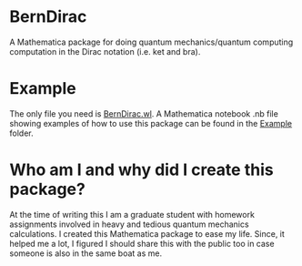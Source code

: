 # BernDirac
A Mathematica package for doing quantum mechanics/quantum computing computation in the Dirac notation (i.e. ket and bra).

# Example
The only file you need is [BernDirac.wl](https://github.com/bernie-wu/BernDirac/blob/main/BernDirac.wl). A Mathematica notebook .nb file showing examples of how to use this package can be found in the [Example](https://github.com/bernie-wu/BernDirac/tree/main/Example) folder.

# Who am I and why did I create this package?
At the time of writing this I am a graduate student with homework assignments involved in heavy and tedious quantum mechanics calculations. I created this Mathematica package to ease my life. Since, it helped me a lot, I figured I should share this with the public too in case someone is also in the same boat as me.

